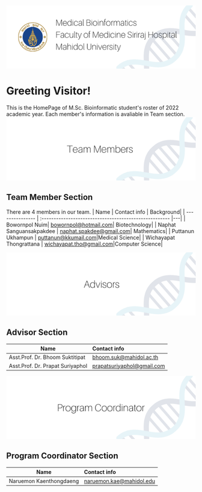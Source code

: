 ![alt text](/resource/1.png)
# Greeting Visitor!
This is the HomePage of M.Sc. Bioinformatic student's roster of 2022 academic year. Each member's information is avaliable in Team section.
![alt text](/resource/2.png)
## Team Member Section
There are 4 members in our team. 
| Name        | Contact info                                          | Background|
| --------------- | :----------------------------------------------------- |---|
| Bowornpol Nuim| bowornpol@hotmail.com| Biotechnology|
| Naphat Sanguansakpakdee | naphat.spakdee@gmail.com| Mathematics| 
| Puttanun Ukhampun | puttanun@kkumail.com|Medical Science|
| Wichayapat Thongrattana | wichayapat.tho@gmail.com|Computer Science|

![alt text](/resource/3.png)
## Advisor Section
| Name      | Contact info                                          |
| --------------- | :----------------------------------------------------- |
|Asst.Prof. Dr. Bhoom Suktitipat|bhoom.suk@mahidol.ac.th|
|Asst.Prof. Dr. Prapat Suriyaphol|prapatsuriyaphol@gmail.com|

![alt text](/resource/4.png)
## Program Coordinator Section
| Name      | Contact info                                          |
| --------------- | :----------------------------------------------------- |
|Naruemon Kaenthongdaeng| naruemon.kae@mahidol.edu|
